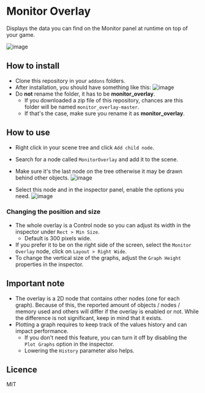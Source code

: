 # Monitor Overlay

Displays the data you can find on the Monitor panel at runtime on top of your game.

![image](https://user-images.githubusercontent.com/52043844/94171965-310f7b80-fe92-11ea-9420-602d4777389b.png)

## How to install

- Clone this repository in your `addons` folders.
- After installation, you should have something like this:
![image](https://user-images.githubusercontent.com/52043844/94172261-92cfe580-fe92-11ea-9f09-1d529382e2b7.png)
- Do **not** rename the folder, it has to be **monitor_overlay**.
  + If you downloaded a zip file of this repository, chances are this folder will be named `monitor_overlay-master`.
  + If that's the case, make sure you rename it as **monitor_overlay**.


## How to use

- Right click in your scene tree and click `Add child node`.
- Search for a node called `MonitorOverlay` and add it to the scene.
- Make sure it's the last node on the tree otherwise it may be drawn behind other objects.
![image](https://user-images.githubusercontent.com/52043844/94172724-22759400-fe93-11ea-89c7-6f6e894e0064.png)

- Select this node and in the inspector panel, enable the options you need.
![image](https://user-images.githubusercontent.com/52043844/94172856-53ee5f80-fe93-11ea-82c4-a1c2d40a3f38.png)


### Changing the position and size

- The whole overlay is a Control node so you can adjust its width in the inspector under `Rect > Min Size`.
  + Default is 300 pixels wide.
- If you prefer it to be on the right side of the screen, select the `Monitor Overlay` node, click on `Layout > Right Wide`.
- To change the vertical size of the graphs, adjust the `Graph Height` properties in the inspector.


## Important note
- The overlay is a 2D node that contains other nodes (one for each graph). Because of this, the reported amount of
objects / nodes / memory used and others will differ if the overlay is enabled or not. While the difference is not
significant, keep in mind that it exists.
- Plotting a graph requires to keep track of the values history and can impact performance.
  + If you don't need this feature, you can turn it off by disabling the `Plot Graphs` option in the inspector.
  + Lowering the `History` parameter also helps.


## Licence
MIT
